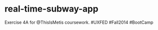 real-time-subway-app
====================

Exercise 4A for @ThisIsMetis coursework. #UXFED #Fall2014 #BootCamp
